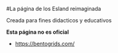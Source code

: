 #La página de los Esland reimaginada

Creada para fines didacticos y educativos

**Esta página no es oficial**

- https://bentogrids.com/
